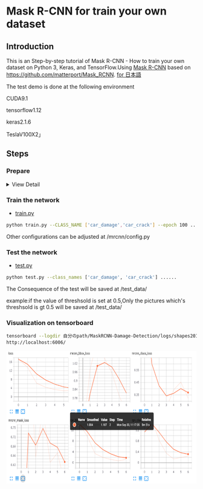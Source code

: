 # Mask R-CNN for train your own dataset
## Introduction
This is an Step-by-step tutorial of Mask R-CNN - How to train your own dataset on Python 3, Keras, and TensorFlow.Using [Mask R-CNN](https://arxiv.org/abs/1703.06870) based on https://github.com/matterport/Mask_RCNN.   [for 日本語](Maskrcnn/README_JP)

The test demo is done at the following environment  

CUDA9.1

tensorflow1.12

keras2.1.6 

TeslaV100X2」

## Steps
### Prepare
<details>
    <summary>View Detail</summary>
    
* usage of utils：[Labelme](https://github.com/wkentaro/labelme)  
 
Use label to mark the destination object of each pictures
The labels of the destination objects should be following at the folling rules

``` 
ClassName_ObjectNumber  
```

For Example

```

cat_1

cat_2

dog_1

```


* Prepare train_data

  create a folder named train_data.The hierarchy in train_data can be referred from [here](train_data)
  
  <img width="420" height="157" src=figure/1.PNG/>  
  
  1.pic(training pictures)
  
  <div align=center><img width="600" height="380" src=figure/pic.PNG/></div>
  
  2.json(generated by labelme,labelme is the name of a tool)
  
  <div align=center><img width="600" height="310" src=figure/json.PNG/></div>  
  
  3.labelme_json(generated by labelme_json_to_dataset,labelme_json_to_dataset is a command script in labelme)
  [how to use labelme_json_to_dataset](https://github.com/wkentaro/labelme/issues/420)
  
  landscape of the folders
  <div align=center><img width="600" height="310" src=figure/labelme_json.PNG/></div>  
  
  the content of the folder
  <div align=center><img width="600" height="150" src=figure/detail.PNG/></div> 
    
  4.cv_to_mask(copy the label.png from every folder in labelme_json,and rename it with the original number)
  <div align=center><img width="600" height="310" src=figure/cv2_mask.PNG/></div>  
  
</details>


### Train the network
* [train.py](samples/shapes/train.py)  

```bash
python train.py --CLASS_NAME ['car_damage','car_crack'] --epoch 100 ......
```

Other configurations can be adjusted at /mrcnn/config.py

### Test the network

* [test.py](samples/shapes/test.py)

 ```bash
 python test.py --class_names ['car_damage', 'car_crack'] ......
 ```  
The Consequence of the test will be saved at /test_data/

example:if the value of threshsold is set at 0.5,Only the pictures which's threshsold is gt 0.5 will be saved at /test_data/

### Visualization on tensorboard

 ```bash
tensorboard --logdir 自分のpath/MaskRCNN-Damage-Detection/logs/shapes20190930T1107 --host 0.0.0.0
http://localhost:6006/
 ```
 <div align=center><img width="800" height="350" src=figure/loss.PNG/></div>
